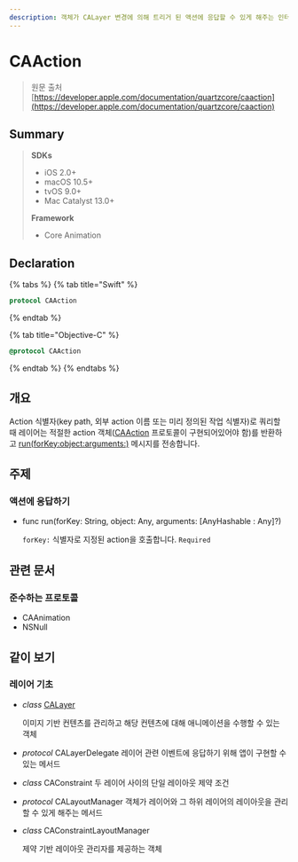 ```yaml
---
description: 객체가 CALayer 변경에 의해 트리거 된 액션에 응답할 수 있게 해주는 인터페이스
---
```


# CAAction

> 원문 출처  
> [https://developer.apple.com/documentation/quartzcore/caaction](https://developer.apple.com/documentation/quartzcore/caaction)

## Summary

> **SDKs**
>
> * iOS 2.0+
> * macOS 10.5+
> * tvOS 9.0+
> * Mac Catalyst 13.0+
>
> **Framework**
>
> * Core Animation

## Declaration

{% tabs %}
{% tab title="Swift" %}
```swift
protocol CAAction
```
{% endtab %}

{% tab title="Objective-C" %}
```objectivec
@protocol CAAction
```
{% endtab %}
{% endtabs %}

## 개요 <a id="overview"></a>

Action 식별자\(key path, 외부 action 이름 또는 미리 정의된 작업 식별자\)로 쿼리할 때 레이어는 적절한 action 객체\([CAAction](caaction.md) 프로토콜이 구현되어있어야 함\)를 반환하고 [run\(forKey:object:arguments:\)](../../etc/not-found.md) 메시지를 전송합니다.

## 주제 <a id="topics"></a>

### 액션에 응답하기 <a id="responding-to-an-action"></a>

* func run\(forKey: String, object: Any, arguments: \[AnyHashable : Any\]?\)

  `forKey:` 식별자로 지정된 action을 호출합니다. `Required`

## 관련 문서

### 준수하는 프로토콜

* CAAnimation
* NSNull

## 같이 보기

### 레이어 기초

* _class_ [CALayer](calayer.md)

  이미지 기반 컨텐츠를 관리하고 해당 컨텐츠에 대해 애니메이션을 수행할 수 있는 객체

* _protocol_ CALayerDelegate 레이어 관련 이벤트에 응답하기 위해 앱이 구현할 수 있는 메서드
* _class_ CAConstraint 두 레이어 사이의 단일 레이아웃 제약 조건
* _protocol_ CALayoutManager 객체가 레이어와 그 하위 레이어의 레이아웃을 관리할 수 있게 해주는 메서드
* _class_ CAConstraintLayoutManager

  제약 기반 레이아웃 관리자를 제공하는 객체



